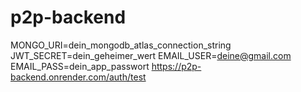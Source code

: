 # p2p-backend
MONGO_URI=dein_mongodb_atlas_connection_string
JWT_SECRET=dein_geheimer_wert
EMAIL_USER=deine@gmail.com
EMAIL_PASS=dein_app_passwort
https://p2p-backend.onrender.com/auth/test
